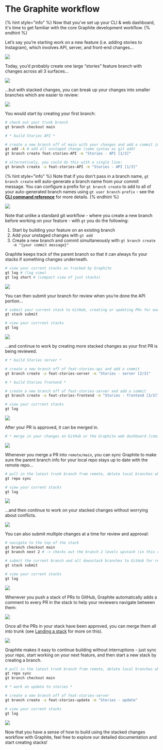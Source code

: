 # The Graphite workflow

{% hint style="info" %}
Now that you've set up your CLI & web dashboard, it's time to get familiar with the core Graphite development workflow.
{% endhint %}

Let’s say you’re starting work on a new feature (i.e. adding stories to Instagram), which involves API, server, and front-end changes…

![](<../.gitbook/assets/architecture diagram.png>)

Today, you’d probably create one large “stories” feature branch with changes across all 3 surfaces…

![](<../.gitbook/assets/00 big PR.png>)

…but with stacked changes, you can break up your changes into smaller branches which are easier to review:

![](<../.gitbook/assets/00 stacked prs.png>)

You would start by creating your first branch:

```bash
# check out your trunk branch
gt branch checkout main

# * build Stories API *

# create a new branch off of main with your changes and add a commit in a single line:
gt add -A # add all unstaged change (same syntax as git add)
gt branch create feat-stories-API -m "Stories - API [1/3]"

# alternatively, you could do this with a single line:
gt branch create -a feat-stories-API -m "Stories - API [1/3]"
```

{% hint style="info" %}
Note that if you don't pass in a branch name, `gt branch create` will auto-generate a branch name from your commit message.  You can configure a prefix for `gt branch create` to add to all of your auto-generated branch names using `gt user branch-prefix` - see the [**CLI command reference**](../guides/graphite-cli/cli-command-reference.md#user) for more details.
{% endhint %}

![](<../.gitbook/assets/01 new branch.png>)

Note that unlike a standard git workflow - where you create a new branch before working on your feature - with `gt` you do the following:

1. Start by building your feature on an existing branch
2. Add your unstaged changes with `gt add`
3. Create a new branch and commit simultaneously with `gt branch create -m "{your commit message}"`

Graphite keeps track of the parent branch so that it can always fix your stacks if something changes underneath.

```bash
# view your current stacks as tracked by Graphite
gt log # (log view)
gt log short # (compact view of just stacks)
```

![](<../.gitbook/assets/01a highlight meta.png>)

You can then submit your branch for review when you’re done the API portion…

```bash
# submit your current stack to GitHub, creating or updating PRs for each branch as necessary
gt stack submit

# view your currrent stacks
gt log
```

![](<../.gitbook/assets/02 put up PR.png>)

…and continue to work by creating more stacked changes as your first PR is being reviewed.

```bash
# * build Stories server *

# create a new branch off of feat-stories-api and add a commit
gt branch create -a feat-stories-server -m "Stories - server [2/3]"

# * build Stories frontend *

# create a new branch off of feat-stories-server and add a commit
gt branch create -a feat-stories-frontend -m "Stories - frontend [3/3]"

# view your currrent stacks
gt log
```

![](<../.gitbook/assets/04 stack branches.png>)

After your PR is approved, it can be merged in.

```bash
# * merge in your changes on GitHub or the Graphite web dashboard [coming soon] *
```

![](<../.gitbook/assets/05 first PR approved.png>)

Whenever you merge a PR into `remote/main`, you can sync Graphite to make sure the parent branch info for your local repo stays up to date with the remote repo…

```bash
# pull in the latest trunk branch from remote, delete local branches which were merged in, and recursively rebase upstack branches which have not been merged
gt repo sync

# view your current stacks
gt log
```

![](<../.gitbook/assets/06 merge first PR.png>)

…and then continue to work on your stacked changes without worrying about conflicts.

![](<../.gitbook/assets/07 updating meta.png>)

You can also submit multiple changes at a time for review and approval:

```bash
# navigate to the top of the stack
gt branch checkout main
gt branch next 2 # -> checks out the branch 2 levels upstack (in this case feat-stories-frontend)

# submit the current branch and all downstack branches to GitHub for review
gt stack submit

# view your current stacks
gt log
```

![](<../.gitbook/assets/08 stack approved (2).png>)

Whenever you push a stack of PRs to GitHub, Graphite automatically adds a comment to every PR in the stack to help your reviewers navigate between them:

![](<../.gitbook/assets/Screen Shot 2021-09-21 at 10.35.14 AM.png>)

Once all the PRs in your stack have been approved, you can merge them all into trunk (see [Landing a stack](../guides/graphite-cli/landing-a-stack.md) for more on this).

![](<../.gitbook/assets/09 merge stack.png>)

Graphite makes it easy to continue building without interruptions - just sync your repo, start working on your next feature, and then start a new stack by creating a branch.

```bash
# pull in the latest trunk branch from remote, delete local branches which were merged in, and recursively rebase upstack branches which have not been merged
gt repo sync
gt branch checkout main

# * work on update to stories *

# create a new branch off of feat-stories-server
gt branch create -a feat-stories-update -m "Stories - update"

# view your current stacks
gt log
```

![](<../.gitbook/assets/10 new branch.png>)

Now that you have a sense of how to build using the stacked changes workflow with Graphite, feel free to explore our detailed documentation and start creating stacks!
